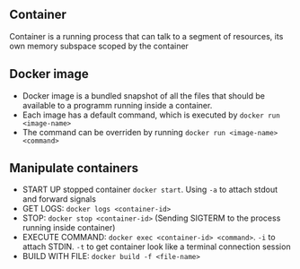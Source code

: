 ## Container

Container is a running process that can talk to a segment of resources, its own memory subspace scoped by the container

## Docker image

- Docker image is a bundled snapshot of all the files that should be available to a programm running inside a container.
- Each image has a default command, which is executed by `docker run <image-name>`
- The command can be overriden by running `docker run <image-name> <command>`

## Manipulate containers

- START UP stopped container `docker start`. Using `-a` to attach stdout and forward signals
- GET LOGS: `docker logs <container-id>`
- STOP: `docker stop <container-id>` (Sending SIGTERM to the process running inside container)
- EXECUTE COMMAND: `docker exec <container-id> <command>`. `-i` to attach STDIN. `-t` to get container look like a terminal connection session
- BUILD WITH FILE: `docker build -f <file-name>`
